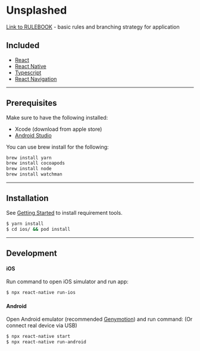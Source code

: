 # Unsplashed

[Link to RULEBOOK](RULEBOOK.md) - basic rules and branching strategy for application

## Included

- [React](https://github.com/facebook/react)
- [React Native](https://github.com/facebook/react-native)
- [Typescript](https://github.com/microsoft/TypeScript)
- [React Navigation](https://github.com/react-community/react-navigation)

---

## Prerequisites

Make sure to have the following installed:

- Xcode (download from apple store)
- [Android Studio](https://developer.android.com/studio)

You can use brew install for the following:

```bash
brew install yarn
brew install cocoapods
brew install node
brew install watchman
```

---

## Installation

See
[Getting Started](https://facebook.github.io/react-native/docs/getting-started.html)
to install requirement tools.

```bash
$ yarn install
$ cd ios/ && pod install
```

---

## Development

#### iOS

Run command to open iOS simulator and run app:

```bash
$ npx react-native run-ios
```

#### Android

Open Android emulator (recommended [Genymotion](https://www.genymotion.com)) and
run command: (Or connect real device via USB)

```bash
$ npx react-native start
$ npx react-native run-android
```

